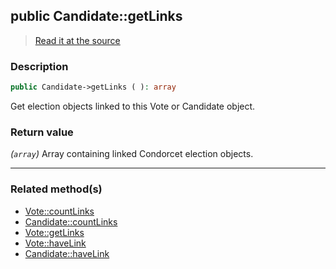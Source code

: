 ## public Candidate::getLinks

> [Read it at the source](https://github.com/julien-boudry/Condorcet/blob/master/src/Relations/Linkable.php#L56)

### Description    

```php
public Candidate->getLinks ( ): array
```

Get election objects linked to this Vote or Candidate object.
    

### Return value   

*(`array`)* Array containing linked Condorcet election objects.


---------------------------------------

### Related method(s)      

* [Vote::countLinks](/Docs/api-reference/Vote%20Class/Vote--countLinks.md)    
* [Candidate::countLinks](/Docs/api-reference/Candidate%20Class/Candidate--countLinks.md)    
* [Vote::getLinks](/Docs/api-reference/Vote%20Class/Vote--getLinks.md)    
* [Vote::haveLink](/Docs/api-reference/Vote%20Class/Vote--haveLink.md)    
* [Candidate::haveLink](/Docs/api-reference/Candidate%20Class/Candidate--haveLink.md)    

